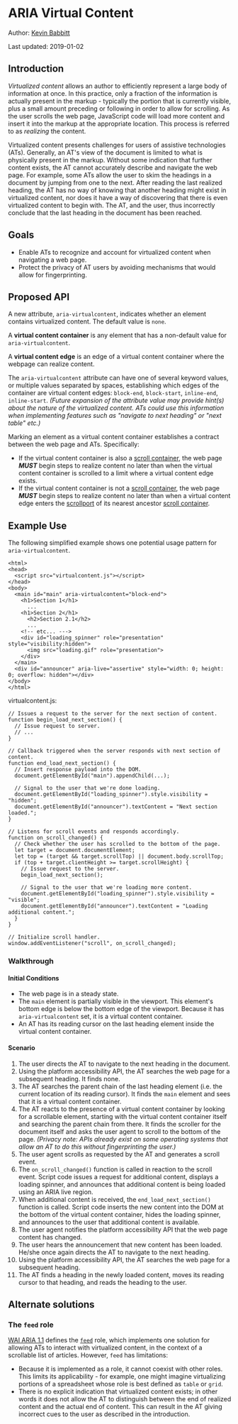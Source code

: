 # ARIA Virtual Content

Author: [Kevin Babbitt](https://github.com/kbabbitt)

Last updated: 2019-01-02

## Introduction

*Virtualized content* allows an author to efficiently represent a large body of information at once. In this practice, only a
fraction of the information is actually present in the markup - typically the portion that is currently visible, plus a small amount
preceding or following in order to allow for scrolling. As the user scrolls the web page, JavaScript code will load more content and
insert it into the markup at the appropriate location. This process is referred to as *realizing* the content.

Virtualized content presents challenges for users of assistive technologies (ATs). Generally, an AT's view of the document is limited
to what is physically present in the markup. Without some indication that further content exists, the AT cannot accurately describe and
navigate the web page. For example, some ATs allow the user to skim the headings in a document by jumping from one to the next. After
reading the last realized heading, the AT has no way of knowing that another heading might exist in virtualized content, nor does it
have a way of discovering that there is even virtualized content to begin with. The AT, and the user, thus incorrectly conclude that the
last heading in the document has been reached.

## Goals

* Enable ATs to recognize and account for virtualized content when navigating a web page.
* Protect the privacy of AT users by avoiding mechanisms that would allow for fingerprinting.

## Proposed API

A new attribute, `aria-virtualcontent`, indicates whether an element contains virtualized content. The default value is `none`.

A **virtual content container** is any element that has a non-default value for `aria-virtualcontent`.

A **virtual content edge** is an edge of a virtual content container where the webpage can realize content.

The `aria-virtualcontent` attribute can have one of several keyword values, or multiple values separated by spaces, establishing which edges of the container are virtual content edges: `block-end`, `block-start`, `inline-end`, `inline-start`.
*(Future expansion of the attribute value may provide hint(s) about the nature of the virtualized content. ATs could use this information when implementing features such as "navigate to next heading" or "next table" etc.)*

Marking an element as a virtual content container establishes a contract between the web page and ATs. Specifically:
* If the virtual content container is also a [scroll container](https://www.w3.org/TR/css-overflow-3/#scroll-container), the web page ***MUST*** begin steps to realize content no later than when the virtual content container is scrolled to a limit where a virtual content edge exists.
* If the virtual content container is not a [scroll container](https://www.w3.org/TR/css-overflow-3/#scroll-container), the web page ***MUST*** begin steps to realize content no later than when a virtual content edge enters the [scrollport](https://www.w3.org/TR/css-overflow-3/#scrollport) of its nearest ancestor [scroll container](https://www.w3.org/TR/css-overflow-3/#scroll-container).

## Example Use

The following simplified example shows one potential usage pattern for `aria-virtualcontent`.

```
<html>
<head>
  <script src="virtualcontent.js"></script>
</head>
<body>
  <main id="main" aria-virtualcontent="block-end">
    <h1>Section 1</h1>
      ...
    <h1>Section 2</h1>
      <h2>Section 2.1</h2>
      ...
    <!-- etc... --->
    <div id="loading_spinner" role="presentation" style="visibility:hidden">
      <img src="loading.gif" role="presentation">
    </div>
  </main>
  <div id="announcer" aria-live="assertive" style="width: 0; height: 0; overflow: hidden"></div>
</body>
</html>
```

virtualcontent.js:
```
// Issues a request to the server for the next section of content.
function begin_load_next_section() {
  // Issue request to server.
  // ...
}

// Callback triggered when the server responds with next section of content.
function end_load_next_section() {
  // Insert response payload into the DOM.
  document.getElementById("main").appendChild(...);

  // Signal to the user that we're done loading.
  document.getElementById("loading_spinner").style.visibility = "hidden";
  document.getElementById("announcer").textContent = "Next section loaded.";
}

// Listens for scroll events and responds accordingly.
function on_scroll_changed() {
  // Check whether the user has scrolled to the bottom of the page.
  let target = document.documentElement;
  let top = (target && target.scrollTop) || document.body.scrollTop;
  if (top + target.clientHeight >= target.scrollHeight) {
    // Issue request to the server.
    begin_load_next_section();

    // Signal to the user that we're loading more content.
    document.getElementById("loading_spinner").style.visibility = "visible";
    document.getElementById("announcer").textContent = "Loading additional content.";
  }
}

// Initialize scroll handler.
window.addEventListener("scroll", on_scroll_changed);
```

### Walkthrough

#### Initial Conditions
* The web page is in a steady state.
* The `main` element is partially visible in the viewport. This element's bottom edge is below the bottom edge of the viewport. Because it has `aria-virtualcontent` set, it is a virtual content container.
* An AT has its reading cursor on the last heading element inside the virtual content container.

#### Scenario
1. The user directs the AT to navigate to the next heading in the document.
2. Using the platform accessibility API, the AT searches the web page for a subsequent heading. It finds none.
3. The AT searches the parent chain of the last heading element (i.e. the current location of its reading cursor). It finds the `main` element and sees that it is a virtual content container.
4. The AT reacts to the presence of a virtual content container by looking for a scrollable element, starting with the virtual content container itself and searching the parent chain from there. It finds the scroller for the document itself and asks the user agent to scroll to the bottom of the page. *(Privacy note: APIs already exist on some operating systems that allow an AT to do this without fingerprinting the user.)*
5. The user agent scrolls as requested by the AT and generates a scroll event.
6. The `on_scroll_changed()` function is called in reaction to the scroll event. Script code issues a request for additional content, displays a loading spinner, and announces that additional content is being loaded using an ARIA live region.
7. When additional content is received, the `end_load_next_section()` function is called. Script code inserts the new content into the DOM at the bottom of the virtual content container, hides the loading spinner, and announces to the user that additional content is available.
8. The user agent notifies the platform accessibility API that the web page content has changed.
9. The user hears the announcement that new content has been loaded. He/she once again directs the AT to navigate to the next heading.
10. Using the platform accessibility API, the AT searches the web page for a subsequent heading.
11. The AT finds a heading in the newly loaded content, moves its reading cursor to that heading, and reads the heading to the user.

## Alternate solutions

### The `feed` role

[WAI ARIA 1.1](https://www.w3.org/TR/wai-aria-1.1/) defines the [`feed`](https://www.w3.org/TR/wai-aria-1.1/#feed) role, which
implements one solution for allowing ATs to interact with virtualized content, in the context of a scrollable list of articles.
However, `feed` has limitations:
* Because it is implemented as a role, it cannot coexist with other roles. This limits its applicability - for example, one might
imagine virtualizing portions of a spreadsheet whose role is best defined as `table` or `grid`.
* There is no explicit indication that virtualized content exists; in other words it does not allow the AT to distinguish between
the end of realized content and the actual end of content. This can result in the AT giving incorrect cues to the user as described
in the introduction.
